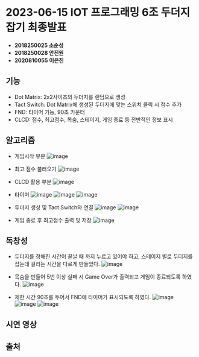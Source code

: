 # 2023-06-15 IOT 프로그래밍 6조 두더지 잡기 최종발표

*   **2018250025 소순성**
*   **2018250028 안진원**
*   **2020810055 이은진**

## 기능
* Dot Matrix: 2x2사이즈의 두더지를 랜덤으로 생성
* Tact Switch: Dot Matrix에 생성된 두더지에 맞는 스위치 클릭 시 점수 추가
* FND: 타이머 기능, 90초 카운터
* CLCD: 점수, 최고점수, 목숨, 스테이지, 게임 종료 등 전반적인 정보 표시

## 알고리즘
* 게임시작 부분
![image](https://github.com/ahnjinwon/iot_smart4412/assets/99155067/74659e63-b8cc-49bb-8d0b-aec50c9e401e)

* 최고 점수 불러오기
![image](https://github.com/ahnjinwon/iot_smart4412/assets/99155067/0bf68a33-993e-4ca7-96a4-aa79e87baa6c)

* CLCD 활용 부분
![image](https://github.com/ahnjinwon/iot_smart4412/assets/99155067/0824821b-620e-4a3f-82aa-4539a3b3f6cb)

* 타이머
![image](https://github.com/ahnjinwon/iot_smart4412/assets/99155067/990ab3a7-44c5-4adc-87e9-971ef54c7468)
![image](https://github.com/ahnjinwon/iot_smart4412/assets/99155067/8181ecea-ad55-484d-98ae-4322077ef871)
![image](https://github.com/ahnjinwon/iot_smart4412/assets/99155067/eca67f9e-0143-46cd-8722-706d969a776d)


* 두더지 생성 및 Tact Switch와 연결
![image](https://github.com/ahnjinwon/iot_smart4412/assets/99155067/95ac00dd-3c44-4e98-a825-afdcda0700ec)
![image](https://github.com/ahnjinwon/iot_smart4412/assets/99155067/2d0c9d28-e409-49bd-8164-5093cfdd2bb7)

* 게임 종료 후 최고점수 출력 및 저장
![image](https://github.com/ahnjinwon/iot_smart4412/assets/99155067/46d05e2b-277e-4887-adc6-3c28d2cd23f1)

## 독창성
* 두더지를 정해진 시간이 끝날 때 까지 누르고 있어야 하고, 스테이지 별로 두더지를 잡는데 걸리는 시간을 다르게 만들었다.
![image](https://github.com/ahnjinwon/iot_smart4412/assets/99155067/b3a84cb4-e4d7-4612-b5e3-ef3e03de76e1)

* 목숨을 만들어 5번 이상 실패 시 Game Over가 출력되고 게임이 종료되도록 하였다.
![image](https://github.com/ahnjinwon/iot_smart4412/assets/99155067/3a4acc91-5e09-4d26-8462-0cd23899f8e8)

* 제한 시간 90초를 두어서 FND에 타이머가 표시되도록 하였다.
![image](https://github.com/ahnjinwon/iot_smart4412/assets/99155067/2ea1a0bd-80db-4570-b9ed-7ffe72c2938a)
![image](https://github.com/ahnjinwon/iot_smart4412/assets/99155067/228f13d1-8d6b-45c3-add7-e122736206fc)
![image](https://github.com/ahnjinwon/iot_smart4412/assets/99155067/b9b08a3e-380b-4e2f-aea9-37d593ba6226)




## 시연 영상

## 출처
